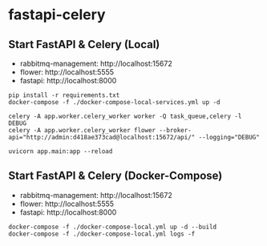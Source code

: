 # fastapi-celery

## Start FastAPI & Celery (Local)

* rabbitmq-management: http://localhost:15672
* flower: http://localhost:5555
* fastapi: http://localhost:8000

```
pip install -r requirements.txt
docker-compose -f ./docker-compose-local-services.yml up -d

celery -A app.worker.celery_worker worker -Q task_queue,celery -l DEBUG
celery -A app.worker.celery_worker flower --broker-api="http://admin:d418ae373cad@localhost:15672/api/" --logging="DEBUG"

uvicorn app.main:app --reload
```

## Start FastAPI & Celery (Docker-Compose)

* rabbitmq-management: http://localhost:15672
* flower: http://localhost:5555
* fastapi: http://localhost:8000

```
docker-compose -f ./docker-compose-local.yml up -d --build
docker-compose -f ./docker-compose-local.yml logs -f
```

